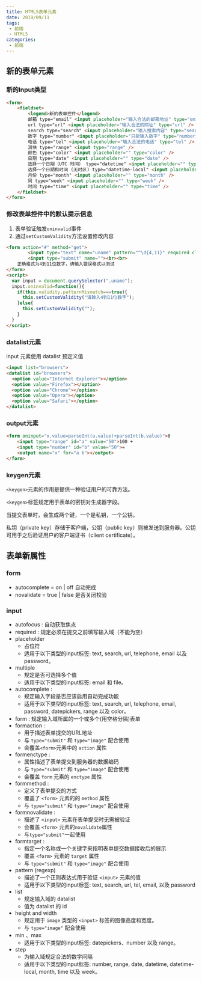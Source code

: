 ```yaml
---
title: HTML5表单元素
date: 2019/09/11
tags:
 - 前端
 - HTML5
categories:
 - 前端
---
```

## 新的表单元素

### 新的Input类型

```html
<form>
    <fieldset>
        <legend>新的表单控件</legend>
        邮箱 type="email" <input placeholder="输入合法的邮箱地址" type="email" />
        url type="url" <input placeholder="输入合法的网址" type="url" />
        search type="search" <input placeholder="输入搜索内容" type="search" />
        数字 type="number" <input placeholder="只能输入数字" type="number" />
        电话 type="tel" <input placeholder="输入合法的电话" type="tel" />
        滑块 type="range" <input type="range" />
        颜色 type="color" <input placeholder="" type="color" />
        日期 type="date" <input placeholder="" type="date" />
        选择一个日期（UTC 时间） type="datetime" <input placeholder="" type="datetime" />
        选择一个日期和时间 (无时区) type="datetime-local" <input placeholder="" type="datetime-local" />
        月份 type="month" <input placeholder="" type="month" />
        周 type="week" <input placeholder="" type="week" />
        时间 type="time" <input placeholder="" type="time" />
    </fieldset>
</form>
```

### 修改表单控件中的默认提示信息

1. 表单验证触发`oninvalid`事件
2. 通过`setCustomValidity`方法设置修改内容

```html
<form action="#" method="get">
		<input type="text" name="uname" pattern="^\d{4,11}" required class="uname">
		<input type="submit" name=""><br><br>
    正确格式为4到11位数字，请输入错误格式以测试
</form>
<script>
  var input = document.querySelector(".uname");
  input.oninvalid=function(){   	
    if(this.validity.patternMismatch===true){
      this.setCustomValidity("请输入4到11位数字");
    }else{
      this.setCustomValidity("");
    }
  }
</script>
```

### datalist元素

input 元素使用 datalist 预定义值

```html
<input list="browsers">
<datalist id="browsers">
  <option value="Internet Explorer"></option>
  <option value="Firefox"></option>
  <option value="Chrome"></option>
  <option value="Opera"></option>
  <option value="Safari"></option>
</datalist>
```
### output元素

```html
<form oninput="x.value=parseInt(a.value)+parseInt(b.value)">0
    <input type="range" id="a" value="50">100 +
    <input type="number" id="b" value="50">=
    <output name="x" for="a b"></output>
</form>
```

### keygen元素

`<keygen>`元素的作用是提供一种验证用户的可靠方法。

`<keygen>`标签规定用于表单的密钥对生成器字段。

当提交表单时，会生成两个键，一个是私钥，一个公钥。

私钥（private key）存储于客户端，公钥（public key）则被发送到服务器。公钥可用于之后验证用户的客户端证书（client certificate）。

## 表单新属性

### form
- autocomplete = on | off          自动完成
- novalidate = true | false        是否关闭校验
 
### input
- autofocus : 自动获取焦点
- required : 规定必须在提交之前填写输入域（不能为空）
- placeholder
  - 占位符
  - 适用于以下类型的input标签: text, search, url, telephone, email 以及 password。
- multiple
  - 规定是否可选择多个值
  - 适用于以下类型的input标签: email 和 file。
- autocomplete : 
  - 规定输入字段是否应该启用自动完成功能
  - 适用于以下类型的input标签: text, search, url, telephone, email, password, datepickers, range 以及 color。
- form : 规定输入域所属的一个或多个(用空格分隔)表单
- formaction : 
  - 用于描述表单提交的URL地址
  - 与 `type="submit"` 和 `type="image"` 配合使用
  - 会覆盖`<form>`元素中的 `action` 属性
- formenctype : 
  - 属性描述了表单提交到服务器的数据编码
  - 与 `type="submit"` 和 `type="image"` 配合使用
  - 会覆盖 `form` 元素的 `enctype` 属性
- formmethod : 
  - 定义了表单提交的方式
  - 覆盖了 `<form>` 元素的的 `method` 属性
  - 与 `type="submit"` 和 `type="image"` 配合使用
- formnovalidate : 
  - 描述了 `<input>` 元素在表单提交时无需被验证
  - 会覆盖 `<form>` 元素的`novalidate`属性
  - 与`type="submit"`一起使用  
- formtarget : 
  - 指定一个名称或一个关键字来指明表单提交数据接收后的展示
  - 覆盖 `<form>` 元素的 `target` 属性
  - 与 `type="submit"` 和 `type="image"` 配合使用
- pattern (regexp)
  - 描述了一个正则表达式用于验证 `<input>` 元素的值
  - 适用于以下类型的input标签: text, search, url, tel, email, 以及 password
- list
  - 规定输入域的 datalist
  - 值为 datalist 的 id
- height and width
  - 规定用于 `image` 类型的 `<input>` 标签的图像高度和宽度。
  - 与 `type="image"` 配合使用
- min 、max
  - 适用于以下类型的input标签: datepickers、number 以及 range。
- step
  - 为输入域规定合法的数字间隔
  - 适用于以下类型的input标签: number, range, date, datetime, datetime-local, month, time 以及 week。
